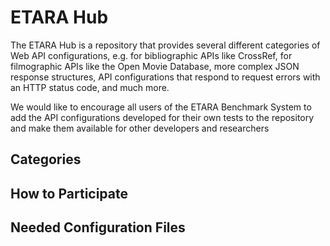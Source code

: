 # ETARA Hub
The ETARA Hub is a repository that provides several different categories of Web API configurations, e.g. for bibliographic APIs like CrossRef, for filmographic APIs like the Open Movie Database, more complex JSON response structures, API configurations that respond to request errors with an HTTP status code, and much more.

We would like to encourage all users of the ETARA Benchmark System to add the API configurations developed for their own tests to the repository and make them available for other developers and researchers

## Categories

## How to Participate

## Needed Configuration Files
